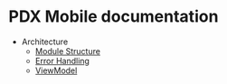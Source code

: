 # PDX Mobile documentation

- Architecture
    - [Module Structure](module-structure.md)
    - [Error Handling](error-handling.md)
    - [ViewModel](viewmodel.md)

